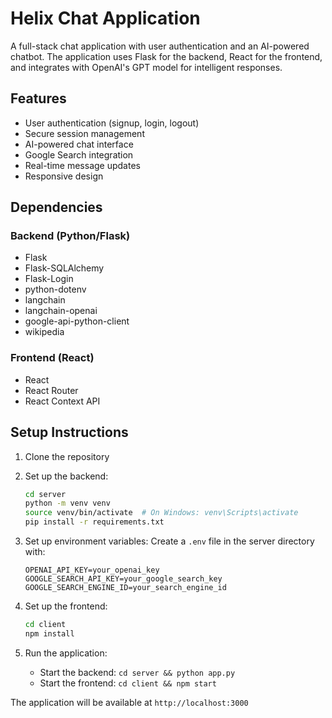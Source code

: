 # Helix Chat Application

A full-stack chat application with user authentication and an AI-powered chatbot. The application uses Flask for the backend, React for the frontend, and integrates with OpenAI's GPT model for intelligent responses.

## Features

- User authentication (signup, login, logout)
- Secure session management
- AI-powered chat interface
- Google Search integration
- Real-time message updates
- Responsive design

## Dependencies

### Backend (Python/Flask)
- Flask
- Flask-SQLAlchemy
- Flask-Login
- python-dotenv
- langchain
- langchain-openai
- google-api-python-client
- wikipedia

### Frontend (React)
- React
- React Router
- React Context API

## Setup Instructions

1. Clone the repository
2. Set up the backend:
   ```bash
   cd server
   python -m venv venv
   source venv/bin/activate  # On Windows: venv\Scripts\activate
   pip install -r requirements.txt
   ```

3. Set up environment variables:
   Create a `.env` file in the server directory with:
   ```
   OPENAI_API_KEY=your_openai_key
   GOOGLE_SEARCH_API_KEY=your_google_search_key
   GOOGLE_SEARCH_ENGINE_ID=your_search_engine_id
   ```

4. Set up the frontend:
   ```bash
   cd client
   npm install
   ```

5. Run the application:
   - Start the backend: `cd server && python app.py`
   - Start the frontend: `cd client && npm start`

The application will be available at `http://localhost:3000`
